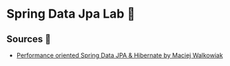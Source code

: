# Spring Data Jpa Lab 💾

## Sources 🔗

* [Performance oriented Spring Data JPA & Hibernate by Maciej Walkowiak](https://www.youtube.com/watch?v=L9ZOgX-3LTQ)
